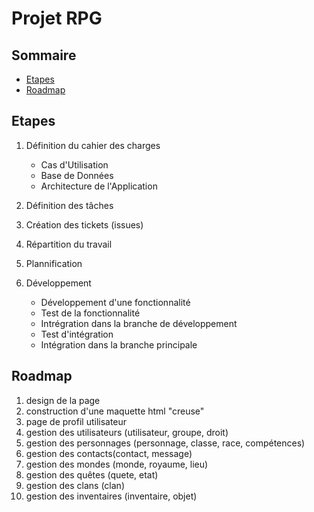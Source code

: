 # Projet RPG

## Sommaire

* [Etapes](#etapes)
* [Roadmap](#roadmap)

## Etapes

1.  Définition du cahier des charges

    * Cas d'Utilisation
    * Base de Données
    * Architecture de l'Application

2. Définition des tâches

3. Création des tickets (issues)

4. Répartition du travail

5. Plannification

6. Développement

    * Développement d'une fonctionnalité
    * Test de la fonctionnalité
    * Intrégration dans la branche de développement
    * Test d'intégration
    * Intégration dans la branche principale

## Roadmap

1. design de la page
2. construction d'une maquette html "creuse"
4. page de profil utilisateur
5. gestion des utilisateurs (utilisateur, groupe, droit)
6. gestion des personnages (personnage, classe, race, compétences)
7. gestion des contacts(contact, message)
8. gestion des mondes (monde, royaume, lieu)
9. gestion des quêtes (quete, etat)
10. gestion des clans (clan)
11. gestion des inventaires (inventaire, objet)

